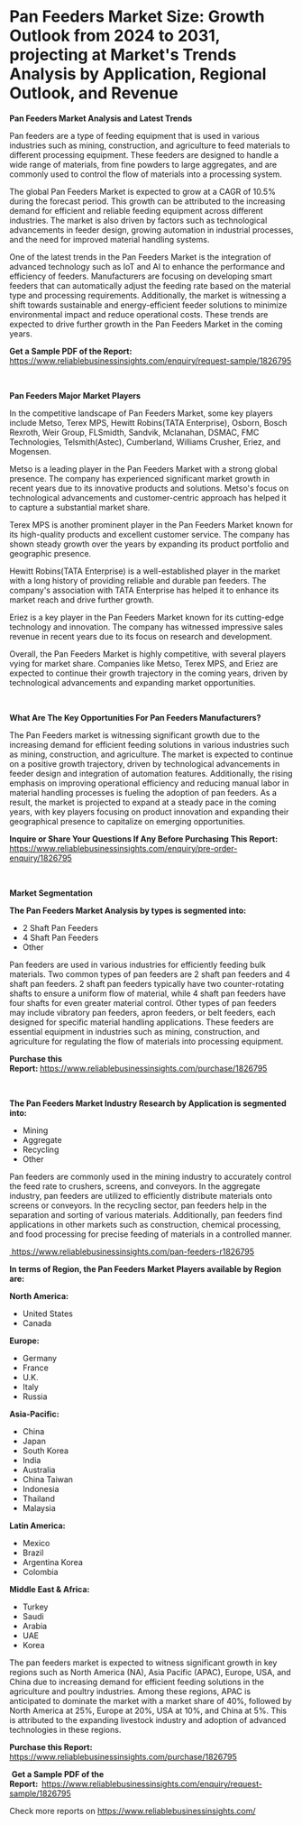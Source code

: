 <p><h1>Pan Feeders Market Size: Growth Outlook from 2024 to 2031, projecting at Market's Trends Analysis by Application, Regional Outlook, and Revenue</h1></p><p><strong>Pan Feeders Market Analysis and Latest Trends</strong></p>
<p><p>Pan feeders are a type of feeding equipment that is used in various industries such as mining, construction, and agriculture to feed materials to different processing equipment. These feeders are designed to handle a wide range of materials, from fine powders to large aggregates, and are commonly used to control the flow of materials into a processing system.</p><p>The global Pan Feeders Market is expected to grow at a CAGR of 10.5% during the forecast period. This growth can be attributed to the increasing demand for efficient and reliable feeding equipment across different industries. The market is also driven by factors such as technological advancements in feeder design, growing automation in industrial processes, and the need for improved material handling systems.</p><p>One of the latest trends in the Pan Feeders Market is the integration of advanced technology such as IoT and AI to enhance the performance and efficiency of feeders. Manufacturers are focusing on developing smart feeders that can automatically adjust the feeding rate based on the material type and processing requirements. Additionally, the market is witnessing a shift towards sustainable and energy-efficient feeder solutions to minimize environmental impact and reduce operational costs. These trends are expected to drive further growth in the Pan Feeders Market in the coming years.</p></p>
<p><strong>Get a Sample PDF of the Report:&nbsp;</strong> <a href="https://www.reliablebusinessinsights.com/enquiry/request-sample/1826795">https://www.reliablebusinessinsights.com/enquiry/request-sample/1826795</a></p>
<p>&nbsp;</p>
<p><strong>Pan Feeders Major Market Players</strong></p>
<p><p>In the competitive landscape of Pan Feeders Market, some key players include Metso, Terex MPS, Hewitt Robins(TATA Enterprise), Osborn, Bosch Rexroth, Weir Group, FLSmidth, Sandvik, Mclanahan, DSMAC, FMC Technologies, Telsmith(Astec), Cumberland, Williams Crusher, Eriez, and Mogensen.</p><p>Metso is a leading player in the Pan Feeders Market with a strong global presence. The company has experienced significant market growth in recent years due to its innovative products and solutions. Metso's focus on technological advancements and customer-centric approach has helped it to capture a substantial market share.</p><p>Terex MPS is another prominent player in the Pan Feeders Market known for its high-quality products and excellent customer service. The company has shown steady growth over the years by expanding its product portfolio and geographic presence.</p><p>Hewitt Robins(TATA Enterprise) is a well-established player in the market with a long history of providing reliable and durable pan feeders. The company's association with TATA Enterprise has helped it to enhance its market reach and drive further growth.</p><p>Eriez is a key player in the Pan Feeders Market known for its cutting-edge technology and innovation. The company has witnessed impressive sales revenue in recent years due to its focus on research and development.</p><p>Overall, the Pan Feeders Market is highly competitive, with several players vying for market share. Companies like Metso, Terex MPS, and Eriez are expected to continue their growth trajectory in the coming years, driven by technological advancements and expanding market opportunities.</p></p>
<p>&nbsp;</p>
<p><strong>What Are The Key Opportunities For Pan Feeders Manufacturers?</strong></p>
<p><p>The Pan Feeders market is witnessing significant growth due to the increasing demand for efficient feeding solutions in various industries such as mining, construction, and agriculture. The market is expected to continue on a positive growth trajectory, driven by technological advancements in feeder design and integration of automation features. Additionally, the rising emphasis on improving operational efficiency and reducing manual labor in material handling processes is fueling the adoption of pan feeders. As a result, the market is projected to expand at a steady pace in the coming years, with key players focusing on product innovation and expanding their geographical presence to capitalize on emerging opportunities.</p></p>
<p><strong>Inquire or Share Your Questions If Any Before Purchasing This Report:</strong> <a href="https://www.reliablebusinessinsights.com/enquiry/pre-order-enquiry/1826795">https://www.reliablebusinessinsights.com/enquiry/pre-order-enquiry/1826795</a></p>
<p>&nbsp;</p>
<p><strong>Market Segmentation</strong></p>
<p><strong>The Pan Feeders Market Analysis by types is segmented into:</strong></p>
<p><ul><li>2 Shaft Pan Feeders</li><li>4 Shaft Pan Feeders</li><li>Other</li></ul></p>
<p><p>Pan feeders are used in various industries for efficiently feeding bulk materials. Two common types of pan feeders are 2 shaft pan feeders and 4 shaft pan feeders. 2 shaft pan feeders typically have two counter-rotating shafts to ensure a uniform flow of material, while 4 shaft pan feeders have four shafts for even greater material control. Other types of pan feeders may include vibratory pan feeders, apron feeders, or belt feeders, each designed for specific material handling applications. These feeders are essential equipment in industries such as mining, construction, and agriculture for regulating the flow of materials into processing equipment.</p></p>
<p><strong>Purchase this Report:&nbsp;</strong><a href="https://www.reliablebusinessinsights.com/purchase/1826795">https://www.reliablebusinessinsights.com/purchase/1826795</a></p>
<p>&nbsp;</p>
<p><strong>The Pan Feeders Market Industry Research by Application is segmented into:</strong></p>
<p><ul><li>Mining</li><li>Aggregate</li><li>Recycling</li><li>Other</li></ul></p>
<p><p>Pan feeders are commonly used in the mining industry to accurately control the feed rate to crushers, screens, and conveyors. In the aggregate industry, pan feeders are utilized to efficiently distribute materials onto screens or conveyors. In the recycling sector, pan feeders help in the separation and sorting of various materials. Additionally, pan feeders find applications in other markets such as construction, chemical processing, and food processing for precise feeding of materials in a controlled manner.</p></p>
<p><a href="https://www.reliablebusinessinsights.com/pan-feeders-r1826795">&nbsp;https://www.reliablebusinessinsights.com/pan-feeders-r1826795</a></p>
<p><strong>In terms of Region, the Pan Feeders Market Players available by Region are:</strong></p>
<p>
    <p> <strong> North America: </strong>
        <ul>
            <li>United States</li>
            <li>Canada</li>
        </ul>
        </p> 
    <p> <strong> Europe: </strong>
        <ul>
            <li>Germany</li>
            <li>France</li>
            <li>U.K.</li>
            <li>Italy</li>
            <li>Russia</li>
        </ul>
        </p> 
    <p> <strong> Asia-Pacific: </strong>
        <ul>
            <li>China</li>
            <li>Japan</li>
            <li>South Korea</li>
            <li>India</li>
            <li>Australia</li>
            <li>China Taiwan</li>
            <li>Indonesia</li>
            <li>Thailand</li>
            <li>Malaysia</li>
        </ul>
        </p> 
    <p> <strong> Latin America: </strong>
        <ul>
            <li>Mexico</li>
            <li>Brazil</li>
            <li>Argentina Korea</li>
            <li>Colombia</li>
        </ul>
        </p> 
    <p> <strong> Middle East & Africa: </strong>
        <ul>
            <li>Turkey</li>
            <li>Saudi</li>
            <li>Arabia</li>
            <li>UAE</li>
            <li>Korea</li>
        </ul>
    </p>
    </p>
<p><p>The pan feeders market is expected to witness significant growth in key regions such as North America (NA), Asia Pacific (APAC), Europe, USA, and China due to increasing demand for efficient feeding solutions in the agriculture and poultry industries. Among these regions, APAC is anticipated to dominate the market with a market share of 40%, followed by North America at 25%, Europe at 20%, USA at 10%, and China at 5%. This is attributed to the expanding livestock industry and adoption of advanced technologies in these regions.</p></p>
<p><strong>Purchase this Report: </strong><a href="https://www.reliablebusinessinsights.com/purchase/1826795">https://www.reliablebusinessinsights.com/purchase/1826795</a></p>
<p>&nbsp;<strong>Get a Sample PDF of the Report:&nbsp;&nbsp;</strong><a href="https://www.reliablebusinessinsights.com/enquiry/request-sample/1826795">https://www.reliablebusinessinsights.com/enquiry/request-sample/1826795</a></p>
<p><strong></strong></p>
<p>Check more reports on <a href="https://www.reliablebusinessinsights.com/">https://www.reliablebusinessinsights.com/</a></p>
